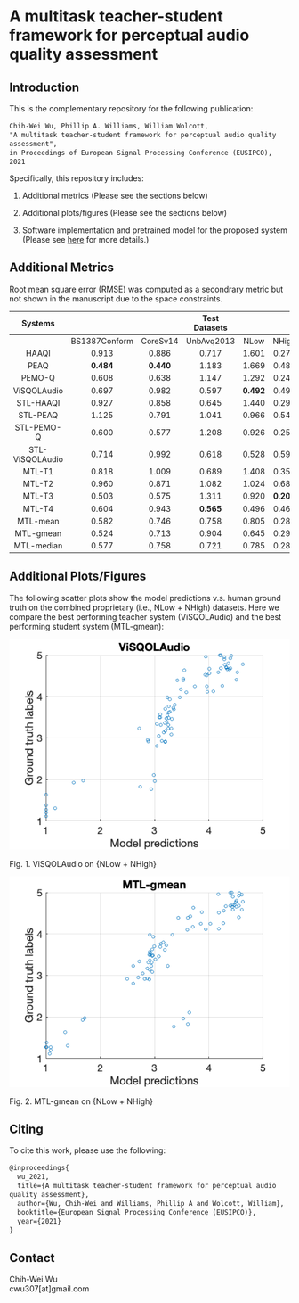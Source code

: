 # A multitask teacher-student framework for perceptual audio quality assessment

## Introduction
This is the complementary repository for the following publication:

```
Chih-Wei Wu, Phillip A. Williams, William Wolcott, 
"A multitask teacher-student framework for perceptual audio quality assessment",
in Proceedings of European Signal Processing Conference (EUSIPCO), 2021
```

Specifically, this repository includes:

1. Additional metrics (Please see the sections below)

2. Additional plots/figures (Please see the sections below)

3. Software implementation and pretrained model for the proposed system (Please see [here](./code/README.md) for more details.)

## Additional Metrics
Root mean square error (RMSE) was computed as a secondrary metric but not shown in the manuscript due to the space constraints. 

|        Systems  |      |          |   Test Datasets    |          |   |   Averaged RMSE     |      
|:---------------:|:-------------:|:--------:|:----------:|:-------:|:-----:  |:-------------:|
|                 | BS1387Conform | CoreSv14 | UnbAvq2013 |  NLow   | NHigh   |               |
|      HAAQI      |     0.913     |   0.886  |    0.717   | 1.601   | 0.278   |     0.879     |
|       PEAQ      |   **0.484**   | **0.440**|    1.183   | 1.669   | 0.484   |     0.852     |
|      PEMO-Q     |     0.608     |   0.638  |    1.147   | 1.292   | 0.242   |     0.786     |
|   ViSQOLAudio   |     0.697     |   0.982  |    0.597   |**0.492**| 0.497   |     0.653     |
|    STL-HAAQI    |     0.927     |   0.858  |    0.645   | 1.440   | 0.298   |     0.834     |
|     STL-PEAQ    |     1.125     |   0.791  |    1.041   | 0.966   | 0.546   |     0.894     |
|    STL-PEMO-Q   |     0.600     |   0.577  |    1.208   | 0.926   | 0.254   |     0.713     |
| STL-ViSQOLAudio |     0.714     |   0.992  |    0.618   | 0.528   | 0.596   |     0.690     |
|      MTL-T1     |     0.818     |   1.009  |    0.689   | 1.408   | 0.350   |     0.855     |
|      MTL-T2     |     0.960     |   0.871  |    1.082   | 1.024   | 0.687   |     0.925     |
|      MTL-T3     |     0.503     |   0.575  |    1.311   | 0.920   |**0.200**|     0.702     |
|      MTL-T4     |     0.604     |   0.943  |  **0.565** | 0.496   | 0.463   |   **0.614**   |
|     MTL-mean    |     0.582     |   0.746  |    0.758   | 0.805   | 0.281   |     0.634     |
|    MTL-gmean    |     0.524     |   0.713  |    0.904   | 0.645   | 0.295   |   **0.616**   |
|    MTL-median   |     0.577     |   0.758  |    0.721   | 0.785   | 0.284   |     0.625     |

## Additional Plots/Figures
The following scatter plots show the model predictions v.s. human ground truth on the combined proprietary (i.e., NLow + NHigh) datasets. Here we compare the best performing teacher system (ViSQOLAudio) and the best performing student system (MTL-gmean):

![](./figs/visqolaudio_scatter.png "Fig.1.")

Fig. 1. ViSQOLAudio on {NLow + NHigh}

![](./figs/mtl_gmean_scatter.png "Fig.2.")

Fig. 2. MTL-gmean on {NLow + NHigh}

## Citing
To cite this work, please use the following:

```
@inproceedings{
  wu_2021,
  title={A multitask teacher-student framework for perceptual audio quality assessment},
  author={Wu, Chih-Wei and Williams, Phillip A and Wolcott, William},
  booktitle={European Signal Processing Conference (EUSIPCO)},
  year={2021}
}
```

## Contact
Chih-Wei Wu \
cwu307[at]gmail.com

